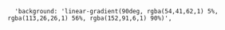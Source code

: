       'background: 'linear-gradient(90deg, rgba(54,41,62,1) 5%, rgba(113,26,26,1) 56%, rgba(152,91,6,1) 90%)',
